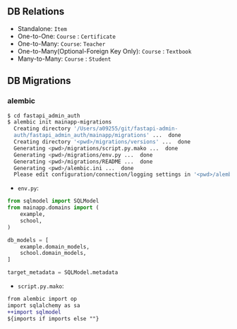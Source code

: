 
## DB Relations

* Standalone: `Item`
* One-to-One: `Course` : `Certificate`
* One-to-Many: `Course`: `Teacher`
* One-to-Many(Optional-Foreign Key Only): `Course` : `Textbook`
* Many-to-Many: `Course` : `Student`


## DB Migrations

### alembic

```bash
$ cd fastapi_admin_auth
$ alembic init mainapp-migrations
  Creating directory '/Users/a09255/git/fastapi-admin-
  auth/fastapi_admin_auth/mainapp/migrations' ...  done
  Creating directory '<pwd>/migrations/versions' ...  done
  Generating <pwd>/migrations/script.py.mako ...  done
  Generating <pwd>/migrations/env.py ...  done
  Generating <pwd>/migrations/README ...  done
  Generating <pwd>/alembic.ini ...  done
  Please edit configuration/connection/logging settings in '<pwd>/alembic.ini' before proceeding.
```

* `env.py`:

```py
from sqlmodel import SQLModel
from mainapp.domains import (
    example,
    school,
)

db_models = [
    example.domain_models,
    school.domain_models,
]

target_metadata = SQLModel.metadata

```

* `script.py.mako`:

```diff
from alembic import op
import sqlalchemy as sa
++import sqlmodel
${imports if imports else ""}
```



